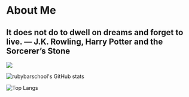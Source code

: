 # About Me


##  It does not do to dwell on dreams and forget to live. ― J.K. Rowling, Harry Potter and the Sorcerer’s Stone
![](https://komarev.com/ghpvc/?username=truongtv1399it&color=blue)

![rubybarschool's GitHub stats](https://github-readme-stats.vercel.app/api?username=rubybarschool&show_icons=true&theme=dracula)

![Top Langs](https://github-readme-stats.vercel.app/api/top-langs/?username=rubybarschool&layout=compact)

